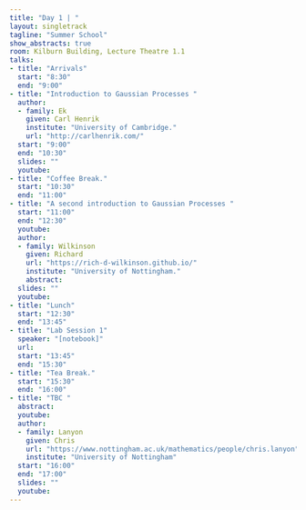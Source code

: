 ```yaml
---
title: "Day 1 | "
layout: singletrack
tagline: "Summer School"
show_abstracts: true
room: Kilburn Building, Lecture Theatre 1.1
talks:
- title: "Arrivals"
  start: "8:30"
  end: "9:00"
- title: "Introduction to Gaussian Processes "
  author:
  - family: Ek
    given: Carl Henrik
    institute: "University of Cambridge."
    url: "http://carlhenrik.com/"  
  start: "9:00"
  end: "10:30"
  slides: ""
  youtube: 
- title: "Coffee Break."
  start: "10:30"
  end: "11:00"
- title: "A second introduction to Gaussian Processes "
  start: "11:00"
  end: "12:30"
  youtube: 
  author:
  - family: Wilkinson
    given: Richard
    url: "https://rich-d-wilkinson.github.io/"
    institute: "University of Nottingham."   
    abstract:  
  slides: ""
  youtube: 
- title: "Lunch"
  start: "12:30"
  end: "13:45"
- title: "Lab Session 1"
  speaker: "[notebook]"
  url:
  start: "13:45"
  end: "15:30"
- title: "Tea Break."
  start: "15:30"
  end: "16:00"
- title: "TBC "
  abstract: 
  youtube: 
  author:
  - family: Lanyon
    given: Chris
    url: "https://www.nottingham.ac.uk/mathematics/people/chris.lanyon"
    institute: "University of Nottingham"  
  start: "16:00"
  end: "17:00"
  slides: ""
  youtube: 
---
```


